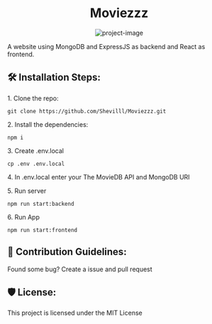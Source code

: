 <h1 align="center" id="title">Moviezzz</h1>

<p align="center"><img src="https://socialify.git.ci/Shevilll/Moviezzz/image?description=1&amp;descriptionEditable=A%20Movie%20website%20using%20MERN.&amp;font=Source%20Code%20Pro&amp;language=1&amp;name=1&amp;owner=1&amp;pattern=Plus&amp;theme=Dark" alt="project-image"></p>

<p id="description">A website using MongoDB and ExpressJS as backend and React as frontend.</p>

<h2>🛠️ Installation Steps:</h2>

<p>1. Clone the repo:</p>

```
git clone https://github.com/Shevilll/Moviezzz.git
```

<p>2. Install the dependencies:</p>

```
npm i
```

<p>3. Create .env.local</p>

```
cp .env .env.local
```

<p>4. In .env.local enter your The MovieDB API and MongoDB URI</p>

<p>5. Run server</p>

```
npm run start:backend
```

<p>6. Run App</p>

```
npm run start:frontend
```

<h2>🍰 Contribution Guidelines:</h2>

Found some bug? Create a issue and pull request

<h2>🛡️ License:</h2>

This project is licensed under the MIT License
